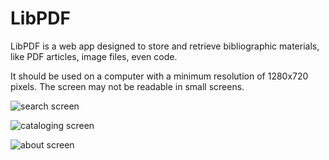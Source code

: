 # LibPDF

LibPDF is a web app designed to store and retrieve bibliographic materials, like PDF articles, image files, even code.

It should be used on a computer with a minimum resolution of 1280x720 pixels. The screen may not be readable in small screens.

![search screen](https://user-images.githubusercontent.com/6748360/197244663-31a6956e-c98f-48c4-a90f-0a685976ed1a.png)

![cataloging screen](https://user-images.githubusercontent.com/6748360/197244705-0594b6b7-fe13-4e7d-bd4a-9f6db3aa2253.png)

![about screen](https://user-images.githubusercontent.com/6748360/197244737-936867d8-946e-4e94-8890-2bf57cdfa60d.png)


